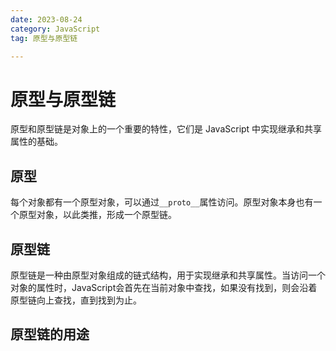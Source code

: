 ```yaml
---
date: 2023-08-24
category: JavaScript
tag: 原型与原型链

---
```



# 原型与原型链
原型和原型链是对象上的一个重要的特性，它们是 JavaScript 中实现继承和共享属性的基础。

## 原型
每个对象都有一个原型对象，可以通过`__proto__`属性访问。原型对象本身也有一个原型对象，以此类推，形成一个原型链。

## 原型链
原型链是一种由原型对象组成的链式结构，用于实现继承和共享属性。当访问一个对象的属性时，JavaScript会首先在当前对象中查找，如果没有找到，则会沿着原型链向上查找，直到找到为止。

## 原型链的用途
